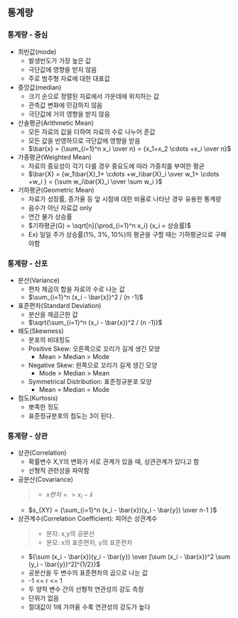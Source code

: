## 통계량
### 통계량 - 중심
- 최빈값(mode)
  - 발생빈도가 가장 높은 값
  - 극단값에 영향을 받지 않음
  - 주로 범주형 자료에 대한 대표값
- 중앙값(median)
  - 크기 순으로 정렬된 자료에서 가운데에 위치하는 값
  - 관측값 변화에 민감하지 않음
  - 극단값에 거의 영향을 받지 않음
- 산술평균(Arithmetic Mean)
  - 모든 자료의 값을 더하여 자료의 수로 나누어 준값
  - 모든 값을 반영하므로 극단값에 영향을 받음
  - $\bar{x} = {\sum_{i=1}^n x_i \over n} = {x_1+x_2 \cdots +x_i \over n}$
- 가중평균(Weighted Mean)
  - 자료의 중요성이 각기 다를 경우 중요도에 따라 가중치를 부여한 평균
  - $\bar{X} = {w_1\bar{X}_1+ \cdots +w_i\bar{X}_i  \over w_1+ \cdots +w_i } = {\sum w_i\bar{X}_i \over \sum w_i }$
- 기하평균(Geometric Mean)
  - 자료가 성장률, 증가율 등 앞 시점에 대한 비율로 나타난 경우 유용한 통계량
  - 음수가 아닌 자료값 only
  - 연간 물가 상승률
  - $기하평균(G) = \sqrt[n]{\prod_{i=1}^n x_i} (x_i = 상승률)$
  - Ex) 일일 주가 상승률(1%, 3%, 10%)의 평균을 구할 때는 기하평균으로 구해야함 
### 통계량 - 산포
- 분산(Variance)
  - 편차 제곱의 합을 자료의 수로 나눈 값
  - $\sum_{i=1}^n (x_i - \bar{x})^2 / (n -1)$
- 표준편차(Standard Deviation)
  - 분산을 제곱근한 값
  - $\sqrt{\sum_{i=1}^n (x_i - \bar{x})^2 / (n -1)}$
- 왜도(Skewness)
  - 분포의 비대칭도
  - Positive Skew: 오른쪽으로 꼬리가 길게 생긴 모양
    - Mean > Median > Mode
  - Negative Skew: 왼쪽으로 꼬리가 길게 생긴 모양
    - Mode > Median > Mean
  - Symmetrical Distribution: 표준정규분포 모양
    - Mean = Median = Mode
- 첨도(Kurtosis)
  - 뽀족한 정도
  - 표준정규분포의 첨도는 3이 된다.
### 통계량 - 상관
- 상관(Correlation)
  - 확률변수 X,Y의 변화가 서로 관계가 있을 때, 상관관계가 있다고 함
  - 선형적 관련성을 파악함
- 공분산(Covariance)
  > - $x편차 => x_i - \bar{x}$ 
  - $s_{XY} = {\sum_{i=1}^n (x_i - \bar{x})(y_i - \bar{y}) \over n-1 }$
- 상관계수(Correlation Coefficient): 피어슨 상관계수
  > - 분자: x,y의 공분산
  > - 분모: x의 표준편차, y의 표준편차
  - ${\sum (x_i - \bar{x})(y_i - \bar{y}) \over [\sum (x_i - \bar{x})^2 \sum (y_i - \bar{y})^2]^{1/2}}$
  - 공분산을 두 변수의 표준편차의 곱으로 나눈 값
  - -1 <= r <= 1
  - 두 양적 변수 간의 선형적 연관성의 강도 측정
  - 단위가 없음
  - 절대값이 1에 가까울 수록 연관성의 강도가 높다


  
